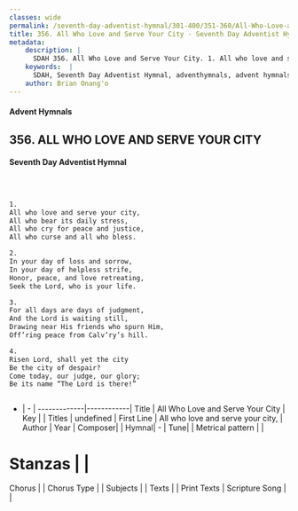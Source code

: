 ```yaml
---
classes: wide
permalink: /seventh-day-adventist-hymnal/301-400/351-360/All-Who-Love-and-Serve-Your-City/
title: 356. All Who Love and Serve Your City - Seventh Day Adventist Hymnal
metadata:
    description: |
      SDAH 356. All Who Love and Serve Your City. 1. All who love and serve your city, All who bear its daily stress, All who cry for peace and justice, All who curse and all who bless.
    keywords:  |
      SDAH, Seventh Day Adventist Hymnal, adventhymnals, advent hymnals, All Who Love and Serve Your City, All who love and serve your city, 
    author: Brian Onang'o
---
```


#### Advent Hymnals
## 356. ALL WHO LOVE AND SERVE YOUR CITY
#### Seventh Day Adventist Hymnal

```txt



1.
All who love and serve your city,
All who bear its daily stress,
All who cry for peace and justice,
All who curse and all who bless.

2.
In your day of loss and sorrow,
In your day of helpless strife,
Honor, peace, and love retreating,
Seek the Lord, who is your life.

3.
For all days are days of judgment,
And the Lord is waiting still,
Drawing near His friends who spurn Him,
Off’ring peace from Calv’ry’s hill.

4.
Risen Lord, shall yet the city
Be the city of despair?
Come today, our judge, our glory;
Be its name “The Lord is there!”



```

- |   -  |
-------------|------------|
Title | All Who Love and Serve Your City |
Key |  |
Titles | undefined |
First Line | All who love and serve your city, |
Author | 
Year | 
Composer|  |
Hymnal|  - |
Tune|  |
Metrical pattern | |
# Stanzas |  |
Chorus |  |
Chorus Type |  |
Subjects |  |
Texts |  |
Print Texts | 
Scripture Song |  |
  
